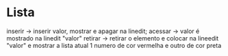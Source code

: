 # Lista
inserir -> inserir valor, mostrar e apagar na linedit;
acessar -> valor é mostrado na linedit "valor"
retirar -> retirar o elemento e colocar na lineedit "valor" e mostrar a lista atual
1 numero de cor vermelha e outro de cor preta
